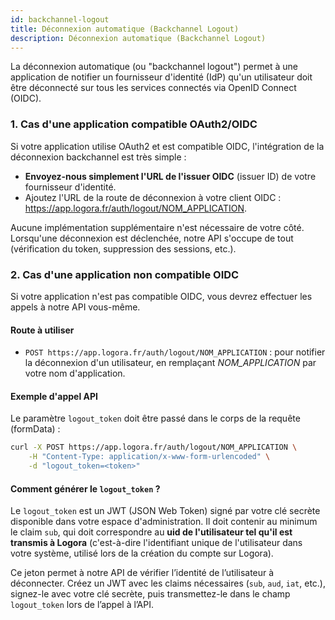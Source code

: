 ```yaml
---
id: backchannel-logout
title: Déconnexion automatique (Backchannel Logout)
description: Déconnexion automatique (Backchannel Logout)
---
```


La déconnexion automatique (ou "backchannel logout") permet à une application de notifier un fournisseur d'identité (IdP) qu'un utilisateur doit être déconnecté sur tous les services connectés via OpenID Connect (OIDC).

### 1. Cas d'une application compatible OAuth2/OIDC

Si votre application utilise OAuth2 et est compatible OIDC, l'intégration de la déconnexion backchannel est très simple :

- **Envoyez-nous simplement l'URL de l'issuer OIDC** (issuer ID) de votre fournisseur d'identité.
- Ajoutez l'URL de la route de déconnexion à votre client OIDC : https://app.logora.fr/auth/logout/NOM_APPLICATION.

Aucune implémentation supplémentaire n'est nécessaire de votre côté. Lorsqu'une déconnexion est déclenchée, notre API s'occupe de tout (vérification du token, suppression des sessions, etc.).

### 2. Cas d'une application non compatible OIDC

Si votre application n'est pas compatible OIDC, vous devrez effectuer les appels à notre API vous-même.

#### Route à utiliser

- `POST https://app.logora.fr/auth/logout/NOM_APPLICATION` : pour notifier la déconnexion d'un utilisateur, en remplaçant _NOM_APPLICATION_ par votre nom d'application.

#### Exemple d'appel API

Le paramètre `logout_token` doit être passé dans le corps de la requête (formData) :

```bash
curl -X POST https://app.logora.fr/auth/logout/NOM_APPLICATION \
	-H "Content-Type: application/x-www-form-urlencoded" \
	-d "logout_token=<token>"
```

#### Comment générer le `logout_token` ?

Le `logout_token` est un JWT (JSON Web Token) signé par votre clé secrète disponible dans votre espace d'administration. Il doit contenir au minimum le claim `sub`, qui doit correspondre au **uid de l'utilisateur tel qu'il est transmis à Logora** (c'est-à-dire l'identifiant unique de l'utilisateur dans votre système, utilisé lors de la création du compte sur Logora).

Ce jeton permet à notre API de vérifier l’identité de l’utilisateur à déconnecter.
Créez un JWT avec les claims nécessaires (`sub`, `aud`, `iat`, etc.), signez-le avec votre clé secrète, puis transmettez-le dans le champ `logout_token` lors de l’appel à l’API.
